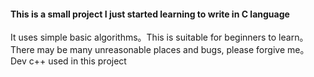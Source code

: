 
#### This is a small project I just started learning to write in C language
It uses simple basic algorithms。This is suitable for beginners to learn。There may be many unreasonable places and bugs, please forgive me。
Dev c++ used in this project
